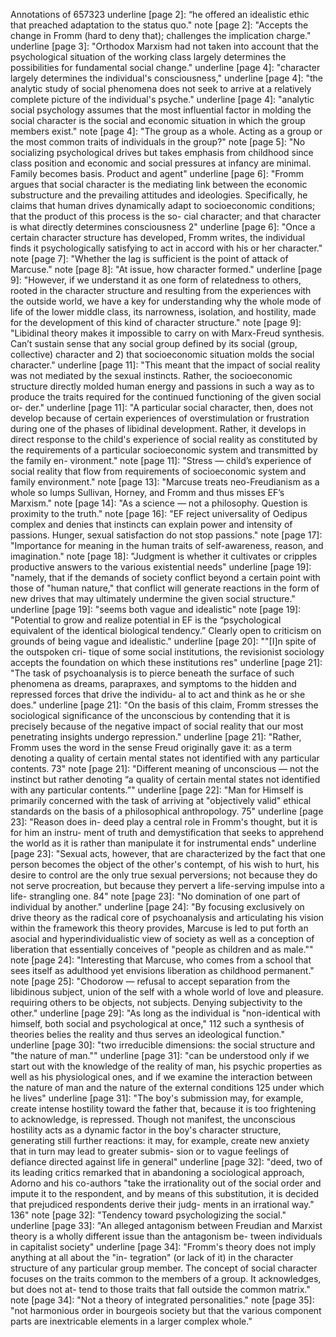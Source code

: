 Annotations of 657323
underline [page 2]: “he offered an idealistic ethic that preached adaptation to the status quo."
note [page 2]: "Accepts the change in Fromm (hard to deny that); challenges the implication charge."
underline [page 3]: "Orthodox Marxism had not taken into account that the psychological situation of the working class largely determines the possibilities for fundamental social change."
underline [page 4]: "character largely determines the individual's consciousness,"
underline [page 4]: "the analytic study of social phenomena does not seek to arrive at a relatively complete picture of the individual's psyche."
underline [page 4]: "analytic social psychology assumes that the most influential factor in molding the social character is the social and economic situation in which the group members exist."
note [page 4]: "The group as a whole. Acting as a group or the most common traits of individuals in the group?"
note [page 5]: "No socializing psychological drives but takes emphasis from childhood since class position and economic and social pressures at infancy are minimal. Family becomes basis. Product and agent"
underline [page 6]: "Fromm argues that social character is the mediating link between the economic substructure and the prevailing attitudes and ideologies. Specifically, he claims that human drives dynamically adapt to socioeconomic conditions; that the product of this process is the so- cial character; and that character is what directly determines consciousness 2"
underline [page 6]: "Once a certain character structure has developed, Fromm writes, the individual finds it psychologically satisfying to act in accord with his or her character."
note [page 7]: "Whether the lag is sufficient is the point of attack of Marcuse."
note [page 8]: "At issue, how character formed."
underline [page 9]: "However, if we understand it as one form of relatedness to others, rooted in the character structure and resulting from the experiences with the outside world, we have a key for understanding why the whole mode of life of the lower middle class, its narrowness, isolation, and hostility, made for the development of this kind of character structure."
note [page 9]: "Libidinal theory makes it impossible to carry on with Marx-Freud synthesis. Can’t sustain sense that any social group defined by its social (group, collective) character and 2) that socioeconomic situation molds the social character."
underline [page 11]: "This meant that the impact of social reality was not mediated by the sexual instincts. Rather, the socioeconomic structure directly molded human energy and passions in such a way as to produce the traits required for the continued functioning of the given social or- der."
underline [page 11]: "A particular social character, then, does not develop because of certain experiences of overstimulation or frustration during one of the phases of libidinal development. Rather, it develops in direct response to the child's experience of social reality as constituted by the requirements of a particular socioeconomic system and transmitted by the family en- vironment."
note [page 11]: "Stress — child’s experience of social reality that flow from requirements of socioeconomic system and family environment."
note [page 13]: "Marcuse treats neo-Freudianism as a whole so lumps Sullivan, Horney, and Fromm and thus misses EF’s Marxism."
note [page 14]: "As a science — not a philosophy. Question is proximity to the truth."
note [page 16]: "EF reject universality of Oedipus complex and denies that instincts can explain power and intensity of passions. Hunger, sexual satisfaction do not stop passions."
note [page 17]: "Importance for meaning in the human traits of self-awareness, reason, and imagination."
note [page 18]: "Judgment is whether it cultivates or cripples productive answers to the various existential needs"
underline [page 19]: "namely, that if the demands of society conflict beyond a certain point with those of "human nature," that conflict will generate reactions in the form of new drives that may ultimately undermine the given social structure."
underline [page 19]: "seems both vague and idealistic"
note [page 19]: "Potential to grow and realize potential in EF is the “psychological equivalent of the identical biological tendency.” Clearly open to criticism on grounds of being vague and idealistic."
underline [page 20]: ""[I]n spite of the outspoken cri- tique of some social institutions, the revisionist sociology accepts the foundation on which these institutions res"
underline [page 21]: "The task of psychoanalysis is to pierce beneath the surface of such phenomena as dreams, parapraxes, and symptoms to the hidden and repressed forces that drive the individu- al to act and think as he or she does."
underline [page 21]: "On the basis of this claim, Fromm stresses the sociological significance of the unconscious by contending that it is precisely because of the negative impact of social reality that our most penetrating insights undergo repression."
underline [page 21]: "Rather, Fromm uses the word in the sense Freud originally gave it: as a term denoting a quality of certain mental states not identified with any particular contents. 73"
note [page 21]: "Different meaning of unconscious — not the instinct but rather denoting “a quality of certain mental states not identified with any particular contents.”"
underline [page 22]: "Man for Himself is primarily concerned with the task of arriving at "objectively valid" ethical standards on the basis of a philosophical anthropology. 75"
underline [page 23]: "Reason does in- deed play a central role in Fromm's thought, but it is for him an instru- ment of truth and demystification that seeks to apprehend the world as it is rather than manipulate it for instrumental ends"
underline [page 23]: "Sexual acts, however, that are characterized by the fact that one person becomes the object of the other's contempt, of his wish to hurt, his desire to control are the only true sexual perversions; not because they do not serve procreation, but because they pervert a life-serving impulse into a life- strangling one. 84"
note [page 23]: "No domination of one part of individual by another."
underline [page 24]: "By focusing exclusively on drive theory as the radical core of psychoanalysis and articulating his vision within the framework this theory provides, Marcuse is led to put forth an asocial and hyperindividualistic view of society as well as a conception of liberation that essentially conceives of "people as children and as male.""
note [page 24]: "Interesting that Marcuse, who comes from a school that sees itself as adulthood yet envisions liberation as childhood permanent."
note [page 25]: "Chodorow — refusal to accept separation from the libidinous subject, union of the self with a whole world of love and pleasure. requiring others to be objects, not subjects. Denying subjectivity to the other."
underline [page 29]: "As long as the individual is "non-identical with himself, both social and psychological at once," 112 such a synthesis of theories belies the reality and thus serves an ideological function."
underline [page 30]: "two irreducible dimensions: the social structure and "the nature of man.""
underline [page 31]: "can be understood only if we start out with the knowledge of the reality of man, his psychic properties as well as his physiological ones, and if we examine the interaction between the nature of man and the nature of the external conditions 125 under which he lives"
underline [page 31]: "The boy's submission may, for example, create intense hostility toward the father that, because it is too frightening to acknowledge, is repressed. Though not manifest, the unconscious hostility acts as a dynamic factor in the boy's character structure, generating still further reactions: it may, for example, create new anxiety that in turn may lead to greater submis- sion or to vague feelings of defiance directed against life in general"
underline [page 32]: "deed, two of its leading critics remarked that in abandoning a sociological approach, Adorno and his co-authors "take the irrationality out of the social order and impute it to the respondent, and by means of this substitution, it is decided that prejudiced respondents derive their judg- ments in an irrational way." 136"
note [page 32]: "Tendency toward psychologizing the social."
underline [page 33]: "An alleged antagonism between Freudian and Marxist theory is a wholly different issue than the antagonism be- tween individuals in capitalist society"
underline [page 34]: "Fromm's theory does not imply anything at all about the "in- tegration" (or lack of it) in the character structure of any particular group member. The concept of social character focuses on the traits common to the members of a group. It acknowledges, but does not at- tend to those traits that fall outside the common matrix."
note [page 34]: "Not a theory of integrated personalities."
note [page 35]: "not harmonious order in bourgeois society but that the various component parts are inextricable elements in a larger complex whole."

